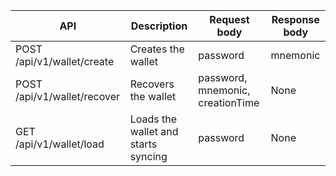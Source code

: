 |API | Description    | Request body    | Response body   |
|--- | ---- | ---- | ---- |
|POST /api/v1/wallet/create  | Creates the wallet | password | mnemonic |
|POST /api/v1/wallet/recover  | Recovers the wallet | password, mnemonic, creationTime | None |
|GET /api/v1/wallet/load | Loads the wallet and starts syncing | password  | None |
